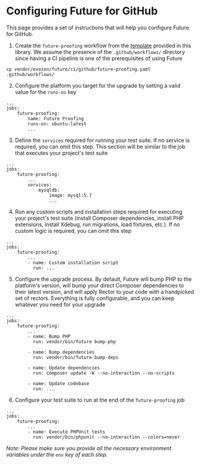 # Configuring Future for GitHub

This page provides a set of instructions that will help you configure Future for GitHub.

1. Create the `future-proofing` workflow from the [template](https://github.com/evozon/future/blob/master/ci/github/future-proofing.yaml) provided in this library. We assume the presence of the `.github/workflows/` directory since having a CI pipeline is one of the prerequisites of using Future

```
cp vendor/evozon/future/ci/github/future-proofing.yaml .github/workflows/
```

2. Configure the platform you target for the upgrade by setting a valid value for the `runs-on` key

```
...
jobs:
    future-proofing:
        name: Future Proofing
        runs-on: ubuntu-latest
        ...
```

3. Define the `services` required for running your test suite. If no service is required, you can omit this step. This section will be similar to the job that executes your project's test suite

```
...
jobs:
    future-proofing:
        ...
        services:
            mysqldb:
                image: mysql:5.7
                ...
```

4. Run any custom scripts and installation steps required for executing your project's test suite (install Composer dependencies, install PHP extensions, install Xdebug, run migrations, load fixtures, etc.). If no custom logic is required, you can omit this step

```
...
jobs:
    future-proofing:
        ...       
        - name: Custom installation script
          run: ...
```

5. Configure the upgrade process. By default, Future will bump PHP to the platform's version, will bump your direct Composer dependencies to their latest version, and will apply Rector to your code with a handpicked set of rectors. Everything is fully configurable, and you can keep whatever you need for your upgrade

```
...
jobs:
    future-proofing:
        ...
        - name: Bump PHP
          run: vendor/bin/future bump-php

        - name: Bump dependencies
          run: vendor/bin/future bump-deps

        - name: Update dependencies
          run: composer update -W --no-interaction --no-scripts

        - name: Update codebase
          run: ...
```

6. Configure your test suite to run at the end of the `future-proofing` job

```
...
jobs:
    future-proofing:
        ...
        - name: Execute PHPUnit tests
          run: vendor/bin/phpunit --no-interaction --colors=never
```

_Note: Please make sure you provide all the necessary environment variables under the `env` key of each step._